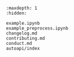 ```{include} ../README.md
```

```{toctree}
:maxdepth: 1
:hidden:

example.ipynb
example_preprocess.ipynb
changelog.md
contributing.md
conduct.md
autoapi/index
```